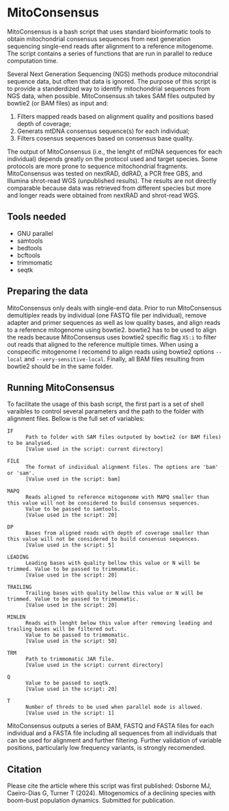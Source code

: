 # MitoConsensus
MitoConsensus is a bash script that uses standard bioinformatic tools to obtain mitochondrial consensus sequences from next generation sequencing single-end reads after alignment to a reference mitogenome. The script contains a series of functions that are run in parallel to reduce computation time. 

Several Next Generation Sequencing (NGS) methods produce mitocondrial sequence data, but often that data is ignored. The purpose of this script is to provide a standerdized way to identify mitochondrial sequences from NGS data, when possible. MitoConsensus.sh takes SAM files outputed by bowtie2 (or BAM files) as input and:
1. Filters mapped reads based on alignment quality and positions based depth of coverage;
2. Generats mtDNA consensus sequence(s) for each individual;
3. Filters cosensus sequences based on consensus base quality.

The output of MitoConsensus (i.e., the lenght of mtDNA sequences for each individual) depends greatly on the protocol used and target species. Some protocols are more prone to sequence mitochondrial fragments. MitoConsensus was tested on nextRAD, ddRAD, a PCR free GBS, and Illumina shrot-read WGS (unpublished results). The results are not directly comparable because data was retrieved from different species but more and longer reads were obtained from nextRAD and shrot-read WGS.

## Tools needed
- GNU parallel
- samtools
- bedtools
- bcftools
- trimmomatic
- seqtk

## Preparing the data
MitoConsensus only deals with single-end data. Prior to run MitoConsensus demultiplex reads by individual (one FASTQ file per individual), remove adapter and primer sequences as well as low quality bases, and align reads to a reference mitogenome using bowtie2. bowtie2 has to be used to align the reads because MitoConsensus uses bowtie2 specific flag `XS:i` to filter out reads that aligned to the reference multiple times. When using a conspecific mitogenome I recomend to align reads using bowtie2 options `--local` and `--very-sensitive-local`. Finally, all BAM files resulting from bowtie2 should be in the same folder.

## Running MitoConsensus
To facilitate the usage of this bash script, the first part is a set of shell varaibles to control several parameters and the path to the folder with alignment files. Bellow is the full set of variables:
~~~
IF
      Path to folder with SAM files outputed by bowtie2 (or BAM files) to be analysed.
      [Value used in the script: current directory]

FILE
      The format of individual alignment files. The options are 'bam' or 'sam'.
      [Value used in the script: bam]

MAPQ
      Reads aligned to reference mitogenome with MAPQ smaller than this value will not be considered to build consensus sequences.
      Value to be passed to samtools.
      [Value used in the script: 20]

DP
      Bases from aligned reads with depth of coverage smaller than this value will not be considered to build consensus sequences.
      [Value used in the script: 5]

LEADING
      Leading bases with quality bellow this value or N will be trimmed. Value to be passed to trimmomatic.
      [Value used in the script: 20]

TRAILING
      Trailing bases with quality bellow this value or N will be trimmed. Value to be passed to trimmomatic.
      [Value used in the script: 20]

MINLEN
      Reads with lenght below this value after removing leading and trailing bases will be filtered out.
      Value to be passed to trimmomatic.
      [Value used in the script: 50]

TRM
      Path to trimmomatic JAR file.
      [Value used in the script: current directory]

Q
      Value to be passed to seqtk.
      [Value used in the script: 20]

T
      Number of threds to be used when parallel mode is allowed.
      [Value used in the script: 1]
~~~
  
MitoConsensus outputs a series of BAM, FASTQ and FASTA files for each individual and a FASTA file including all sequences from all individuals that can be used for alignment and further filtering. Further validation of variable positions, particularly low frequency variants, is strongly recomended.

## Citation
Please cite the article where this script was first published: Osborne MJ, Caeiro-Dias G, Turner T (2024). Mitogenomics of a declining species with boom-bust population dynamics. Submitted for publication. 
